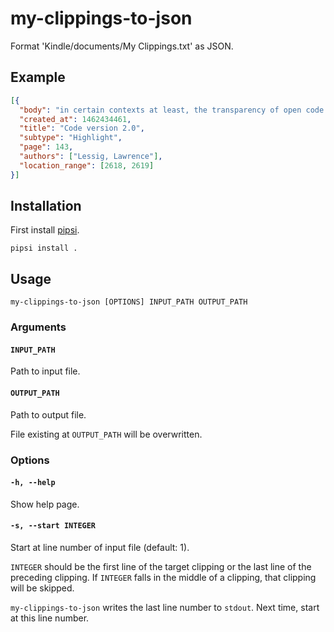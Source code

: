 # my-clippings-to-json

Format 'Kindle/documents/My Clippings.txt' as JSON. 

## Example

```json
[{
  "body": "in certain contexts at least, the transparency of open code should be a requirement.",
  "created_at": 1462434461,
  "title": "Code version 2.0",
  "subtype": "Highlight",
  "page": 143,
  "authors": ["Lessig, Lawrence"],
  "location_range": [2618, 2619]
}]
```

## Installation

First install [pipsi](https://github.com/mitsuhiko/pipsi#readme).

```
pipsi install .
```

## Usage

```
my-clippings-to-json [OPTIONS] INPUT_PATH OUTPUT_PATH
```

### Arguments

#### `INPUT_PATH`

Path to input file.

#### `OUTPUT_PATH`

Path to output file.

File existing at `OUTPUT_PATH` will be overwritten.

### Options

#### `-h, --help`

Show help page.

#### `-s, --start INTEGER`

Start at line number of input file (default: 1).

`INTEGER` should be the first line of the target clipping or the last line of the
preceding clipping. If `INTEGER` falls in the middle of a clipping, that clipping 
will be skipped. 

`my-clippings-to-json` writes the last line number to `stdout`. Next time, start at 
this line number.
